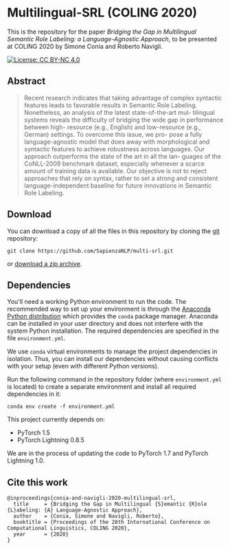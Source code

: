 # Multilingual-SRL (COLING 2020)
This is the repository for the paper *Bridging the Gap in Multilingual Semantic Role Labeling: a Language-Agnostic Approach*,
to be presented at COLING 2020 by Simone Conia and Roberto Navigli.

[![License: CC BY-NC 4.0](https://img.shields.io/badge/License-CC%20BY--NC%204.0-lightgrey.svg)](https://creativecommons.org/licenses/by-nc/4.0/) 


## Abstract
> Recent research indicates that taking advantage of complex syntactic features leads to favorable results in Semantic Role Labeling. 
  Nonetheless, an analysis of the latest state-of-the-art mul- tilingual systems reveals the difficulty of bridging the wide gap in
  performance between high- resource (e.g., English) and low-resource (e.g., German) settings.
  To overcome this issue, we pro- pose a fully language-agnostic model that does away with morphological and syntactic features
  to achieve robustness across languages.
  Our approach outperforms the state of the art in all the lan- guages of the CoNLL-2009 benchmark dataset,
  especially whenever a scarce amount of training data is available. Our objective is not to reject approaches that rely on syntax,
  rather to set a strong and consistent language-independent baseline for future innovations in Semantic Role Labeling.


## Download
You can download a copy of all the files in this repository by cloning the
[git](https://git-scm.com/) repository:

    git clone https://github.com/SapienzaNLP/multi-srl.git

or [download a zip archive](https://github.com/SapienzaNLP/multi-srl/archive/master.zip).


## Dependencies
You'll need a working Python environment to run the code.
The recommended way to set up your environment is through the
[Anaconda Python distribution](https://www.anaconda.com/download/) which
provides the `conda` package manager.
Anaconda can be installed in your user directory and does not interfere with
the system Python installation.
The required dependencies are specified in the file `environment.yml`.

We use `conda` virtual environments to manage the project dependencies in
isolation.
Thus, you can install our dependencies without causing conflicts with your
setup (even with different Python versions).

Run the following command in the repository folder (where `environment.yml`
is located) to create a separate environment and install all required
dependencies in it:

    conda env create -f environment.yml

This project currently depends on:
* PyTorch 1.5
* PyTorch Lightning 0.8.5

We are in the process of updating the code to PyTorch 1.7 and PyTorch Lightning 1.0.

## Cite this work
    @inproceedings{conia-and-navigli-2020-multilingual-srl,
      title     = {Bridging the Gap in Multilingual {S}emantic {R}ole {L}abeling: {A} Language-Agnostic Approach},
      author    = {Conia, Simone and Navigli, Roberto},
      booktitle = {Proceedings of the 28th International Conference on Computational Linguistics, COLING 2020},
      year      = {2020}
    }
